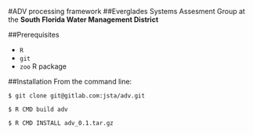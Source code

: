 #ADV processing framework
##Everglades Systems Assesment Group at the **South Florida Water Management District**

##Prerequisites
* `R`
* `git`
* `zoo` R package

##Installation
From the command line:

`$ git clone git@gitlab.com:jsta/adv.git`

`$ R CMD build adv`

`$ R CMD INSTALL adv_0.1.tar.gz`
